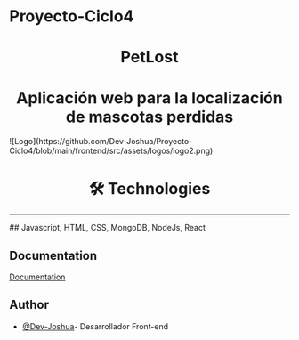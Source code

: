 # Proyecto-Ciclo4

<h1 align=center> PetLost </h1>
<h1 align=center> Aplicación web para la localización de mascotas perdidas </h1>
![Logo](https://github.com/Dev-Joshua/Proyecto-Ciclo4/blob/main/frontend/src/assets/logos/logo2.png)

<h1 align=center> 🛠 Technologies </h1>
<hr/>
## Javascript, HTML, CSS, MongoDB, NodeJs, React

## Documentation

[Documentation](https://github.com/Dev-Joshua/Proyecto-Ciclo4/tree/main/Documentacion)

## Author

- [@Dev-Joshua](https://github.com/Dev-Joshua)- Desarrollador Front-end
